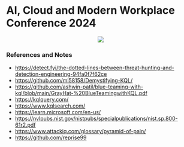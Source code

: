 # AI, Cloud and Modern Workplace Conference 2024

<p align="center">
  <img src="[https://images2.imgbox.com/d2/ac/Hz8cf39E_o.jpg](https://raw.githubusercontent.com/cyb3rmik3/presentations/main/202402-aicmwc/MichalisMichalos-KQL-aicmwc.jpg)">
</p>

### References and Notes

- https://detect.fyi/the-dotted-lines-between-threat-hunting-and-detection-engineering-94fa0f7f62ce
- https://github.com/ml58158/Demystifying-KQL/
- https://github.com/ashwin-patil/blue-teaming-with-kql/blob/main/GrayHat-%20BlueTeamingwithKQL.pdf
- https://kqlquery.com/
- https://www.kqlsearch.com/
- https://learn.microsoft.com/en-us/
- https://nvlpubs.nist.gov/nistpubs/specialpublications/nist.sp.800-61r2.pdf
- https://www.attackiq.com/glossary/pyramid-of-pain/
- https://github.com/reprise99
